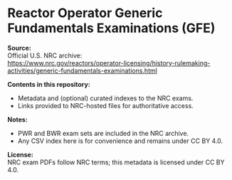 # Reactor Operator Generic Fundamentals Examinations (GFE)

**Source:**  
Official U.S. NRC archive:  
https://www.nrc.gov/reactors/operator-licensing/history-rulemaking-activities/generic-fundamentals-examinations.html

**Contents in this repository:**  
- Metadata and (optional) curated indexes to the NRC exams.  
- Links provided to NRC-hosted files for authoritative access.  

**Notes:**  
- PWR and BWR exam sets are included in the NRC archive.  
- Any CSV index here is for convenience and remains under CC BY 4.0.  

**License:**  
NRC exam PDFs follow NRC terms; this metadata is licensed under CC BY 4.0.
